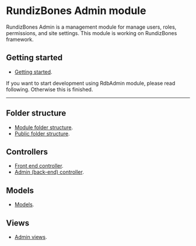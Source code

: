# RundizBones Admin module

RundizBones Admin is a management module for manage users, roles, permissions, and site settings. This module is working on RundizBones framework.

## Getting started
* [Getting started](getting-started.md).

If you want to start development using RdbAdmin module, please read following. Otherwise this is finished.

---

## Folder structure

* [Module folder structure](module-folder-structure-for-rdbadmin.md).
* [Public folder structure](public-folder-structure-for-rdbadmin.md).

## Controllers

* [Front end controller](frontend-controllers.md).
* [Admin (back-end) controller](admin-controllers.md).

## Models
* [Models](models.md).

## Views
* [Admin views](admin-views.md).
